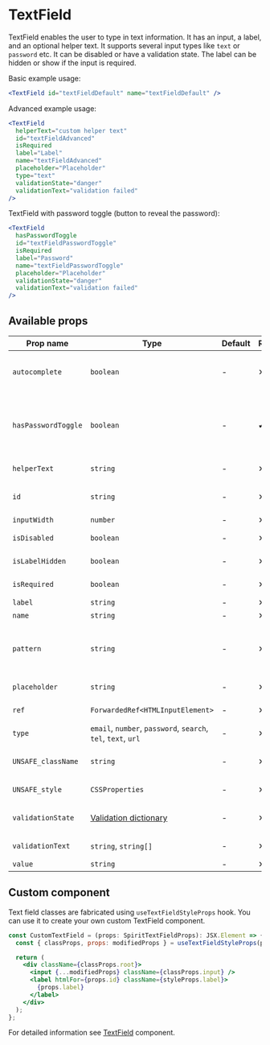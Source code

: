 # TextField

TextField enables the user to type in text information. It has an input, a
label, and an optional helper text. It supports several input types like `text` or
`password` etc. It can be disabled or have a validation state. The label can be
hidden or show if the input is required.

Basic example usage:

```jsx
<TextField id="textFieldDefault" name="textFieldDefault" />
```

Advanced example usage:

```jsx
<TextField
  helperText="custom helper text"
  id="textFieldAdvanced"
  isRequired
  label="Label"
  name="textFieldAdvanced"
  placeholder="Placeholder"
  type="text"
  validationState="danger"
  validationText="validation failed"
/>
```

TextField with password toggle (button to reveal the password):

```jsx
<TextField
  hasPasswordToggle
  id="textFieldPasswordToggle"
  isRequired
  label="Password"
  name="textFieldPasswordToggle"
  placeholder="Placeholder"
  validationState="danger"
  validationText="validation failed"
/>
```

## Available props

| Prop name           | Type                                                          | Default | Required | Description                                                             |
| ------------------- | ------------------------------------------------------------- | ------- | -------- | ----------------------------------------------------------------------- |
| `autocomplete`      | `boolean`                                                     | -       | ✕        | If the field should have autocomplete enabled                           |
| `hasPasswordToggle` | `boolean`                                                     | -       | ✔        | If true, the `type` is set to `password` and a password toggle is shown |
| `helperText`        | `string`                                                      | -       | ✕        | Custom helper text                                                      |
| `id`                | `string`                                                      | -       | ✕        | Input and label identification                                          |
| `inputWidth`        | `number`                                                      | -       | ✕        | Input width                                                             |
| `isDisabled`        | `boolean`                                                     | -       | ✕        | Whether is field disabled                                               |
| `isLabelHidden`     | `boolean`                                                     | -       | ✕        | Whether is label hidden                                                 |
| `isRequired`        | `boolean`                                                     | -       | ✕        | Whether is field required                                               |
| `label`             | `string`                                                      | -       | ✕        | Label text                                                              |
| `name`              | `string`                                                      | -       | ✕        | Input name                                                              |
| `pattern`           | `string`                                                      | -       | ✕        | Defines regular expressions for allowed value types                     |
| `placeholder`       | `string`                                                      | -       | ✕        | Input placeholder                                                       |
| `ref`               | `ForwardedRef<HTMLInputElement>`                              | -       | ✕        | Input element reference                                                 |
| `type`              | `email`, `number`, `password`, `search`, `tel`, `text`, `url` | -       | ✕        | Input type                                                              |
| `UNSAFE_className`  | `string`                                                      | -       | ✕        | Wrapper custom class name                                               |
| `UNSAFE_style`      | `CSSProperties`                                               | -       | ✕        | Wrapper custom style                                                    |
| `validationState`   | [Validation dictionary][dictionary-validation]                | -       | ✕        | Type of validation state                                                |
| `validationText`    | `string`, `string[]`                                          | -       | ✕        | Validation text                                                         |
| `value`             | `string`                                                      | -       | ✕        | Input value                                                             |

## Custom component

Text field classes are fabricated using `useTextFieldStyleProps` hook. You can use it to create your own custom TextField component.

```jsx
const CustomTextField = (props: SpiritTextFieldProps): JSX.Element => {
  const { classProps, props: modifiedProps } = useTextFieldStyleProps(props);

  return (
    <div className={classProps.root}>
      <input {...modifiedProps} className={classProps.input} />
      <label htmlFor={props.id} className={styleProps.label}>
        {props.label}
      </label>
    </div>
  );
};
```

For detailed information see [TextField](https://github.com/lmc-eu/spirit-design-system/blob/main/packages/web/src/scss/components/TextField/README.md) component.

[dictionary-validation]: https://github.com/lmc-eu/spirit-design-system/blob/main/docs/DICTIONARIES.md#validation
